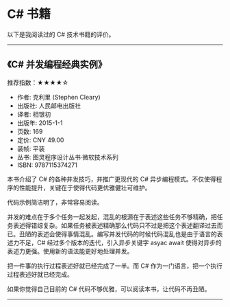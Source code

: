 # C# 书籍

以下是我阅读过的 C# 技术书籍的评价。

---

## 《C# 并发编程经典实例》

推荐指数：★★★★☆

- 作者: 克利里 (Stephen Cleary)
- 出版社: 人民邮电出版社
- 译者: 相银初
- 出版年: 2015-1-1
- 页数: 169
- 定价: CNY 49.00
- 装帧: 平装
- 丛书: 图灵程序设计丛书·微软技术系列
- ISBN: 9787115374271

本书介绍了 C# 的各种并发技巧，并推广更现代的 C# 异步编程模式。不仅使得程序的性能提升，关键在于使得代码更优雅健壮可维护。

代码示例简洁明了，非常容易阅读。

并发的难点在于多个任务一起发起，混乱的根源在于表述这些任务不够精确，把任务表述得错综复杂。如果任务被表述精确那么代码只不过是把这个表述翻译过去而已。丑陋的表述会使得事情混乱。编写并发代码的时候代码混乱也是由于语言的表述力不足，C# 经过多个版本的迭代，引入异步关键字 asyac await 使得对异步的表述力更强。使用新的语法能更好地处理并发。

把一件事的执行过程表述好就已经完成了一半。而 C# 作为一门语言，把一个执行过程表述好就已经完成。

如果你觉得自己目前的 C# 代码不够优雅，可以阅读本书，让代码不再丑陋。

---
